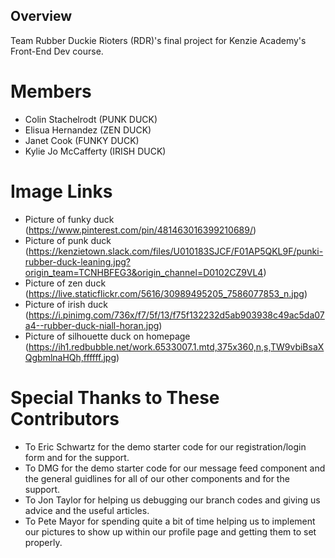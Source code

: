 ## Overview

Team Rubber Duckie Rioters (RDR)'s final project for Kenzie Academy's Front-End Dev course.

# Members

- Colin Stachelrodt (PUNK DUCK)
- Elisua Hernandez (ZEN DUCK)
- Janet Cook (FUNKY DUCK)
- Kylie Jo McCafferty (IRISH DUCK)

# Image Links

- Picture of funky duck (https://www.pinterest.com/pin/481463016399210689/)
- Picture of punk duck (https://kenzietown.slack.com/files/U010183SJCF/F01AP5QKL9F/punki-rubber-duck-leaning.jpg?origin_team=TCNHBFEG3&origin_channel=D0102CZ9VL4)
- Picture of zen duck (https://live.staticflickr.com/5616/30989495205_7586077853_n.jpg) 
- Picture of irish duck (https://i.pinimg.com/736x/f7/5f/13/f75f132232d5ab903938c49ac5da07a4--rubber-duck-niall-horan.jpg)
- Picture of silhouette duck on homepage (https://ih1.redbubble.net/work.6533007.1.mtd,375x360,n,s,TW9vbiBsaXQgbmlnaHQh,ffffff.jpg)

# Special Thanks to These Contributors 

- To Eric Schwartz for the demo starter code for our registration/login form and for the support.
- To DMG for the demo starter code for our message feed component and the general guidlines for all of our other components and for the support.
- To Jon Taylor for helping us debugging our branch codes and giving us advice and the useful articles.
- To Pete Mayor for spending quite a bit of time helping us to implement our pictures to show up within our profile page and getting them to set properly.




